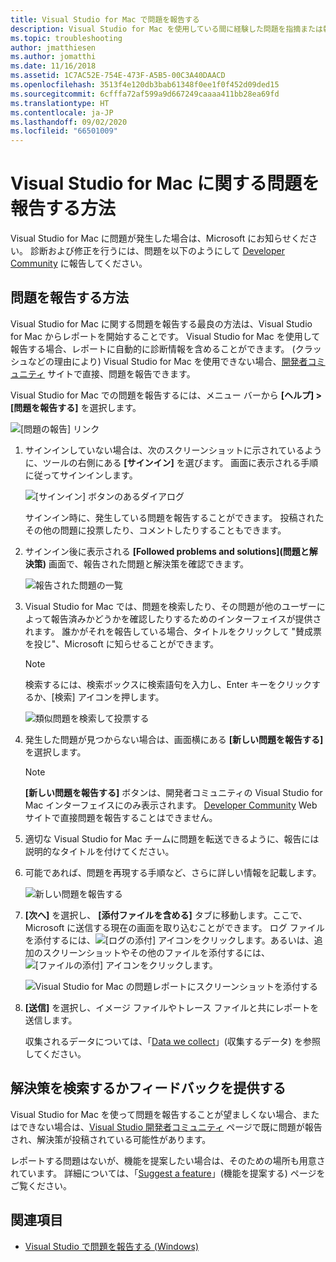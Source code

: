 ```yaml
---
title: Visual Studio for Mac で問題を報告する
description: Visual Studio for Mac を使用している間に経験した問題を指摘または報告する方法を説明します。
ms.topic: troubleshooting
author: jmatthiesen
ms.author: jomatthi
ms.date: 11/16/2018
ms.assetid: 1C7AC52E-754E-473F-A5B5-00C3A40DAACD
ms.openlocfilehash: 3513f4e120db3bab61348f0ee1f0f452d09ded15
ms.sourcegitcommit: 6cfffa72af599a9d667249caaaa411bb28ea69fd
ms.translationtype: HT
ms.contentlocale: ja-JP
ms.lasthandoff: 09/02/2020
ms.locfileid: "66501009"
---
```

# <a name="how-to-report-a-problem-in-visual-studio-for-mac"></a>Visual Studio for Mac に関する問題を報告する方法

Visual Studio for Mac に問題が発生した場合は、Microsoft にお知らせください。 診断および修正を行うには、問題を以下のようにして [Developer Community](https://developercommunity.visualstudio.com/spaces/41/index.html) に報告してください。

## <a name="how-to-report-a-problem"></a>問題を報告する方法

Visual Studio for Mac に関する問題を報告する最良の方法は、Visual Studio for Mac からレポートを開始することです。 Visual Studio for Mac を使用して報告する場合、レポートに自動的に診断情報を含めることができます。 (クラッシュなどの理由により) Visual Studio for Mac を使用できない場合、[開発者コミュニティ](https://developercommunity.visualstudio.com/content/problem/post.html?space=41) サイトで直接、問題を報告できます。

Visual Studio for Mac での問題を報告するには、メニュー バーから **[ヘルプ] > [問題を報告する]** を選択します。

![[問題の報告] リンク](media/report-problem-image1.png)

1. サインインしていない場合は、次のスクリーンショットに示されているように、ツールの右側にある **[サインイン]** を選びます。 画面に表示される手順に従ってサインインします。

    ![[サインイン] ボタンのあるダイアログ](media/report-problem-image2.png)

    サインイン時に、発生している問題を報告することができます。 投稿されたその他の問題に投票したり、コメントしたりすることもできます。

1. サインイン後に表示される **[Followed problems and solutions]\(問題と解決策\)** 画面で、報告された問題と解決策を確認できます。

    ![報告された問題の一覧](media/report-problem-image3.png)

1. Visual Studio for Mac では、問題を検索したり、その問題が他のユーザーによって報告済みかどうかを確認したりするためのインターフェイスが提供されます。 誰かがそれを報告している場合、タイトルをクリックして "賛成票を投じ"、Microsoft に知らせることができます。
   > [!NOTE]
   > 検索するには、検索ボックスに検索語句を入力し、Enter キーをクリックするか、[検索] アイコンを押します。

   ![類似問題を検索して投票する](media/report-problem-image4.png)

1. 発生した問題が見つからない場合は、画面横にある **[新しい問題を報告する]** を選択します。

   > [!NOTE]
   > **[新しい問題を報告する]** ボタンは、開発者コミュニティの Visual Studio for Mac インターフェイスにのみ表示されます。 [Developer Community](https://developercommunity.visualstudio.com/) Web サイトで直接問題を報告することはできません。

1. 適切な Visual Studio for Mac チームに問題を転送できるように、報告には説明的なタイトルを付けてください。

1. 可能であれば、問題を再現する手順など、さらに詳しい情報を記載します。

   ![新しい問題を報告する](media/report-problem-image5.png)

1. **[次へ]** を選択し、 **[添付ファイルを含める]** タブに移動します。ここで、Microsoft に送信する現在の画面を取り込むことができます。 ログ ファイルを添付するには、![[ログの添付]](media/report-problem-attach-logs.png) アイコンをクリックします。あるいは、追加のスクリーンショットやその他のファイルを添付するには、![[ファイルの添付]](media/report-problem-attach-file.png) アイコンをクリックします。

   ![Visual Studio for Mac の問題レポートにスクリーンショットを添付する](media/report-problem-image6.png)

1. **[送信]** を選択し、イメージ ファイルやトレース ファイルと共にレポートを送信します。

   収集されるデータについては、「[Data we collect](/visualstudio/ide/developer-community-privacy#data-we-collect)」(収集するデータ) を参照してください。

## <a name="search-for-solutions-or-provide-feedback"></a>解決策を検索するかフィードバックを提供する

Visual Studio for Mac を使って問題を報告することが望ましくない場合、またはできない場合は、[Visual Studio 開発者コミュニティ](https://developercommunity.visualstudio.com/) ページで既に問題が報告され、解決策が投稿されている可能性があります。

レポートする問題はないが、機能を提案したい場合は、そのための場所も用意されています。 詳細については、「[Suggest a feature](https://developercommunity.visualstudio.com/content/idea/post.html?space=41)」(機能を提案する) ページをご覧ください。

## <a name="see-also"></a>関連項目

- [Visual Studio で問題を報告する (Windows)](/visualstudio/ide/how-to-report-a-problem-with-visual-studio-2017)
